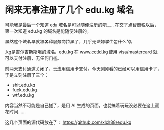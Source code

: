 # 闲来无事注册了几个 edu.kg 域名

可能我是最后一个知道 edu 域名是可以随便注册的吧…… 在交了点智商税以后，第一次知道 edu.kg 的域名是能随便注册的。

虽然这个域名早就被各种服务商拉黑了，几乎无法嫖学生包什么的。

.kg是吉尔吉斯斯坦的域名，edu.kg 在 www.cctld.kg 使用 visa/mastercard 就可以支付注册，无任何门槛。

前两天支付通道关闭了，无法用信用卡支付。今天刚刚看的已经可以用信用卡了，于是立刻注册了三个：

- shit.edu.kg
- fuck.edu.kg
- wtf.edu.kg

内容当然不可能是自己搓了，是用 AI 生成的页面，也就搞着玩玩没必要在这上面花时间……

这几个页面的源代码放在了： https://github.com/xlch88/edu.kg
